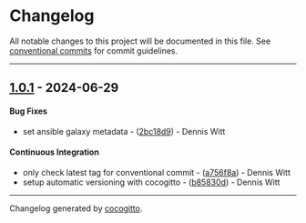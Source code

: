 # Changelog
All notable changes to this project will be documented in this file. See [conventional commits](https://www.conventionalcommits.org/) for commit guidelines.

- - -
## [1.0.1](https://github.com/wittdennis/ansible-role-install-containerd/compare/b85830d3516a6482a7f76a54945269ec51caaed5..1.0.1) - 2024-06-29
#### Bug Fixes
- set ansible galaxy metadata - ([2bc18d9](https://github.com/wittdennis/ansible-role-install-containerd/commit/2bc18d970942636529be15e52e192d776644c2d6)) - Dennis Witt
#### Continuous Integration
- only check latest tag for conventional commit - ([a756f8a](https://github.com/wittdennis/ansible-role-install-containerd/commit/a756f8a77662ca37b3d92815765335bcd1787908)) - Dennis Witt
- setup automatic versioning with cocogitto - ([b85830d](https://github.com/wittdennis/ansible-role-install-containerd/commit/b85830d3516a6482a7f76a54945269ec51caaed5)) - Dennis Witt

- - -

Changelog generated by [cocogitto](https://github.com/cocogitto/cocogitto).
